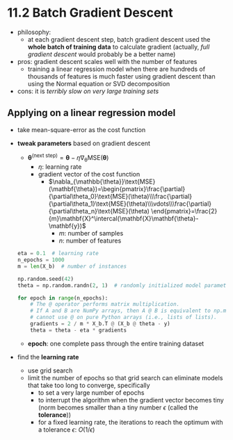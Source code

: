 # 11.2 Batch Gradient Descent

- philosophy:
  - at each gradient descent step, batch gradient descent used the __whole batch of training data__ to calculate gradient (actually, _full gradient descent_ would probably be a better name)
- pros: gradient descent scales well with the number of features
  - training a linear regression model when there are hundreds of thousands of features is much faster using gradient descent than using the Normal equation or SVD decomposition
- cons: it is _terribly slow on very large training sets_
  
## Applying on a linear regression model

- take mean-square-error as the cost function
- __tweak parameters__ based on gradient descent
  - $\mathbf{\theta}^{\text{(next step)}}=\mathbf{\theta}-\eta \nabla_{\mathbb{\theta}}\text{MSE}(\mathbf{\theta})$
    - $\eta$: learning rate
    - gradient vector of the cost function
      - $\nabla_{\mathbb{\theta}}\text{MSE}(\mathbf{\theta})=\begin{pmatrix}\frac{\partial}{\partial\theta_0}\text{MSE}(\theta)\\\frac{\partial}{\partial\theta_1}\text{MSE}(\theta)\\\vdots\\\frac{\partial}{\partial\theta_n}\text{MSE}(\theta) \end{pmatrix}=\frac{2}{m}\mathbf{X}^\intercal(\mathbf{X}\mathbf{\theta}-\mathbf{y})$
        - $m$: number of samples
        - $n$: number of features

  ```python
  eta = 0.1  # learning rate
  n_epochs = 1000
  m = len(X_b)  # number of instances

  np.random.seed(42)
  theta = np.random.randn(2, 1)  # randomly initialized model parameters

  for epoch in range(n_epochs):
      # The @ operator performs matrix multiplication. 
      # If A and B are NumPy arrays, then A @ B is equivalent to np.matmul(A, B)
      # cannot use @ on pure Python arrays (i.e., lists of lists).
      gradients = 2 / m * X_b.T @ (X_b @ theta - y)
      theta = theta - eta * gradients
  ```

  - __epoch__: one complete pass through the entire training dataset
- find the __learning rate__
  - use grid search
  - limit the number of epochs so that grid search can eliminate models that take too long to converge, specifically
    - to set a very large number of epochs
    - to interrupt the algorithm when the gradient vector becomes tiny (norm becomes smaller than a tiny number $\epsilon$ (called the __tolerance__))
    - for a fixed learning rate, the iterations to reach the optimum with a tolerance $\epsilon$: $O(1/\epsilon)$